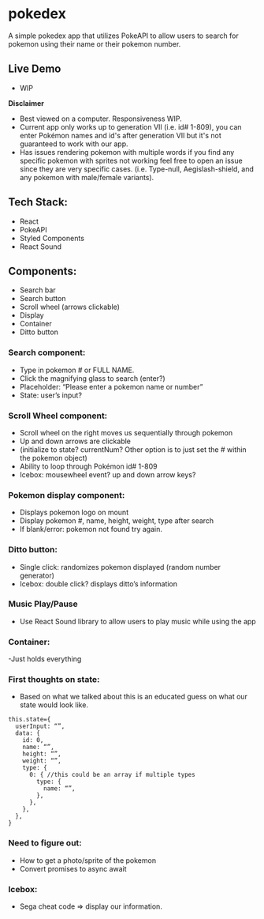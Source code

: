 # pokedex
A simple pokedex app that utilizes PokeAPI to allow users to search for pokemon using their name or their pokemon number.

## Live Demo
- WIP

**Disclaimer**
- Best viewed on a computer. Responsiveness WIP.
- Current app only works up to generation VII (i.e. id# 1-809), you can enter Pokémon names and id's after generation VII but it's not guaranteed to work with our app. 
- Has issues rendering pokemon with multiple words if you find any specific pokemon with sprites not working feel free to open an issue since they are very specific cases. (i.e. Type-null, Aegislash-shield, and any pokemon with male/female variants).
## Tech Stack:
- React
- PokeAPI
- Styled Components
- React Sound

## Components:
- Search bar
- Search button
- Scroll wheel (arrows clickable)
- Display
- Container
- Ditto button

### Search component:
- Type in pokemon # or FULL NAME.
- Click the magnifying glass to search (enter?)
- Placeholder: “Please enter a pokemon name or number”
- State: user’s input?

### Scroll Wheel component:
- Scroll wheel on the right moves us sequentially through pokemon
- Up and down arrows are clickable
- (initialize to state? currentNum? Other option is to just set the # within the pokemon object)
- Ability to loop through Pokémon id# 1-809
- Icebox: mousewheel event? up and down arrow keys?

### Pokemon display component:
- Displays pokemon logo on mount
- Display pokemon #, name, height, weight, type after search
- If blank/error: pokemon not found try again.

### Ditto button: 
- Single click: randomizes pokemon displayed (random number generator)
- Icebox: double click? displays ditto’s information

### Music Play/Pause
- Use React Sound library to allow users to play music while using the app
### Container: 
-Just holds everything

### First thoughts on state:
- Based on what we talked about this is an educated guess on what our state would look like.
```
this.state={
  userInput: “”,
  data: {
    id: 0,
    name: “”,
    height: “”,
    weight: “”,
    type: {
      0: { //this could be an array if multiple types
        type: {
          name: “”,
        },
      },
    },
  },
}
```

### Need to figure out:
- How to get a photo/sprite of the pokemon
- Convert promises to async await

### Icebox:
- Sega cheat code => display our information.